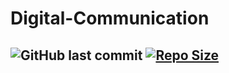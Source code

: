 # Digital-Communication

![GitHub last commit](https://img.shields.io/github/last-commit/Alfzzz/Digital-Communication) [![Repo Size](https://img.shields.io/github/repo-size/Alfzzz/Digital-Communication.svg)](https://github.com/Alfzzz/Digital-Communication/README.md)
-----------------
